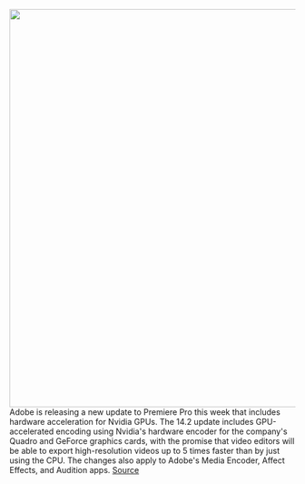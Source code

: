 <img src='https://cdn.vox-cdn.com/thumbor/76qus_ntuk1kU4_XtFL6ZJ-ZohE=/0x0:2640x1749/1200x800/filters:focal(1109x664:1531x1086)/cdn.vox-cdn.com/uploads/chorus_image/image/66811619/twarren_adobepremierepro_1.0.jpg' width='700px' /><br/>
Adobe is releasing a new update to Premiere Pro this week that includes hardware acceleration for Nvidia GPUs. The 14.2 update includes GPU-accelerated encoding using Nvidia's hardware encoder for the company's Quadro and GeForce graphics cards, with the promise that video editors will be able to export high-resolution videos up to 5 times faster than by just using the CPU. The changes also apply to Adobe's Media Encoder, Affect Effects, and Audition apps.
<a href='https://www.theverge.com/2020/5/18/21262371/adobe-premiere-pro-gpu-hardware-acceleration-support-video-encoding'> Source <a/>